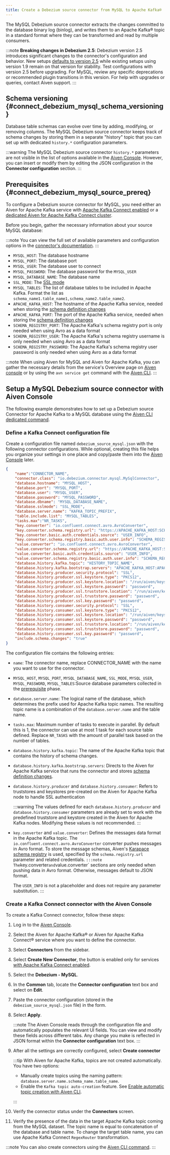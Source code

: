 ```yaml
---
title: Create a Debezium source connector from MySQL to Apache Kafka®
---
```

The MySQL Debezium source connector extracts the changes committed to the database binary log (binlog), and writes them to an Apache Kafka® topic in a standard format where they can be transformed and read by multiple consumers.

:::note
**Breaking changes in Debezium 2.5**:
Debezium version 2.5 introduces significant changes to the connector's configuration
and behavior. New setups [defaults to version 2.5](https://debezium.io/releases/2.5/release-notes)
while existing setups using version 1.9 remain on that version for stability.
Test configurations with version 2.5 before upgrading. For MySQL, review any
specific deprecations or recommended plugin transitions in this version.
For help with upgrades or queries, contact Aiven support.
:::

## Schema versioning {#connect_debezium_mysql_schema_versioning}

Database table schemas can evolve over time by adding, modifying, or
removing columns. The MySQL Debezium source connector keeps track of
schema changes by storing them in a separate \"history\" topic that you
can set up with dedicated `history.*` configuration parameters.

:::warning
The MySQL Debezium source connector `history.*` parameters are not
visible in the list of options available in the [Aiven
Console](https://console.aiven.io/). However, you can insert or modify them by editing
the JSON configuration in the **Connector configuration** section.
:::

## Prerequisites {#connect_debezium_mysql_source_prereq}

To configure a Debezium source connector for MySQL, you need either an
Aiven for Apache Kafka service with [Apache Kafka Connect enabled](enable-connect) or
a [dedicated Aiven for Apache Kafka Connect cluster](/docs/products/kafka/kafka-connect/get-started#apache_kafka_connect_dedicated_cluster).

Before you begin, gather the necessary information about your source MySQL database:

:::note
You can view the full set of available parameters and configuration
options in the [connector's
documentation](https://debezium.io/docs/connectors/mysql/).
:::

-   `MYSQL_HOST`: The database hostname
-   `MYSQL_PORT`: The database port
-   `MYSQL_USER`: The database user to connect
-   `MYSQL_PASSWORD`: The database password for the `MYSQL_USER`
-   `MYSQL_DATABASE_NAME`: The database name
-   `SSL_MODE`: The [SSL
    mode](https://dev.mysql.com/doc/refman/5.7/en/connection-options.html)
-   `MYSQL_TABLES`: The list of database tables to be included in Apache Kafka. Format
    the list as `schema_name1.table_name1,schema_name2.table_name2`.
-   `APACHE_KAFKA_HOST`: The hostname of the Apache Kafka service,
    needed when storing the
    [schema definition changes](/docs/products/kafka/kafka-connect/howto/debezium-source-connector-mysql#connect_debezium_mysql_schema_versioning)
-   `APACHE_KAFKA_PORT`: The port of the Apache Kafka service, needed
    when storing the
    [schema definition changes](/docs/products/kafka/kafka-connect/howto/debezium-source-connector-mysql#connect_debezium_mysql_schema_versioning)
-   `SCHEMA_REGISTRY_PORT`: The Apache Kafka's schema registry port is
    only needed when using Avro as a data format
-   `SCHEMA_REGISTRY_USER`: The Apache Kafka's schema registry username
    is only needed when using Avro as a data format
-   `SCHEMA_REGISTRY_PASSWORD`: The Apache Kafka's schema registry user
    password is only needed when using Avro as a data format

:::note
When using Aiven for MySQL and Aiven for Apache Kafka, you can gather the necessary
details from the service's Overview page on  [Aiven
console](https://console.aiven.io/)  or by using the `avn service get` command with
the [Aiven CLI](/docs/tools/cli/service-cli#avn_service_get).
:::

## Setup a MySQL Debezium source connector with Aiven Console

The following example demonstrates how to set up a Debezium source
Connector for Apache Kafka to a MySQL database using the
[Aiven CLI dedicated command](/docs/tools/cli/service/connector).

### Define a Kafka Connect configuration file

Create a configuration file named `debezium_source_mysql.json` with the following
connector configurations. While optional, creating this file helps you organize your
settings in one place and copy/paste them into the
[Aiven Console](https://console.aiven.io/) later.

```json
{
    "name":"CONNECTOR_NAME",
    "connector.class": "io.debezium.connector.mysql.MySqlConnector",
    "database.hostname": "MYSQL_HOST",
    "database.port": "MYSQL_PORT",
    "database.user": "MYSQL_USER",
    "database.password": "MYSQL_PASSWORD",
    "database.dbname": "MYSQL_DATABASE_NAME",
    "database.sslmode": "SSL_MODE",
    "database.server.name": "KAFKA_TOPIC_PREFIX",
    "table.include.list": "MYSQL_TABLES",
    "tasks.max":"NR_TASKS",
    "key.converter": "io.confluent.connect.avro.AvroConverter",
    "key.converter.schema.registry.url": "https://APACHE_KAFKA_HOST:SCHEMA_REGISTRY_PORT",
    "key.converter.basic.auth.credentials.source": "USER_INFO",
    "key.converter.schema.registry.basic.auth.user.info": "SCHEMA_REGISTRY_USER:SCHEMA_REGISTRY_PASSWORD",
    "value.converter": "io.confluent.connect.avro.AvroConverter",
    "value.converter.schema.registry.url": "https://APACHE_KAFKA_HOST:SCHEMA_REGISTRY_PORT",
    "value.converter.basic.auth.credentials.source": "USER_INFO",
    "value.converter.schema.registry.basic.auth.user.info": "SCHEMA_REGISTRY_USER:SCHEMA_REGISTRY_PASSWORD",
    "database.history.kafka.topic": "HISTORY_TOPIC_NAME",
    "database.history.kafka.bootstrap.servers": "APACHE_KAFKA_HOST:APACHE_KAFKA_PORT",
    "database.history.producer.security.protocol": "SSL",
    "database.history.producer.ssl.keystore.type": "PKCS12",
    "database.history.producer.ssl.keystore.location": "/run/aiven/keys/public.keystore.p12",
    "database.history.producer.ssl.keystore.password": "password",
    "database.history.producer.ssl.truststore.location": "/run/aiven/keys/public.truststore.jks",
    "database.history.producer.ssl.truststore.password": "password",
    "database.history.producer.ssl.key.password": "password",
    "database.history.consumer.security.protocol": "SSL",
    "database.history.consumer.ssl.keystore.type": "PKCS12",
    "database.history.consumer.ssl.keystore.location": "/run/aiven/keys/public.keystore.p12",
    "database.history.consumer.ssl.keystore.password": "password",
    "database.history.consumer.ssl.truststore.location": "/run/aiven/keys/public.truststore.jks",
    "database.history.consumer.ssl.truststore.password": "password",
    "database.history.consumer.ssl.key.password": "password",
    "include.schema.changes": "true"
}
```

The configuration file contains the following entries:

-   `name`: The connector name, replace CONNECTOR_NAME with the name you
    want to use for the connector.

-   `MYSQL_HOST`, `MYSQL_PORT`, `MYSQL_DATABASE_NAME`, `SSL_MODE`,
    `MYSQL_USER`, `MYSQL_PASSWORD`, `MYSQL_TABLES`:Source database
    parameters collected in the
    [prerequisite](/docs/products/kafka/kafka-connect/howto/debezium-source-connector-mysql#connect_debezium_mysql_source_prereq) phase.

-   `database.server.name`: The logical name of the database, which determines the prefix
    used for Apache Kafka topic names. The resulting topic name is a combination of the
    `database.server.name` and the table name.

-   `tasks.max`: Maximum number of tasks to execute in parallel. By
    default this is 1, the connector can use at most 1 task for each
    source table defined. Replace `NR_TASKS` with the amount of parallel
    task based on the number of tables.

-   `database.history.kafka.topic`: The name of the Apache Kafka topic
    that contains the history of schema changes.

-   `database.history.kafka.bootstrap.servers`: Directs to the Aiven for
    Apache Kafka service that runs the connector and stores
    [schema definition changes](/docs/products/kafka/kafka-connect/howto/debezium-source-connector-mysql#connect_debezium_mysql_schema_versioning).

-   `database.history.producer` and `database.history.consumer`: Refers
    to truststores and keystores pre-created on the Aiven for Apache
    Kafka node to handle SSL authentication

    :::warning
    The values defined for each `database.history.producer` and
    `database.history.consumer` parameters are already set to work with
    the predefined truststore and keystore created in the Aiven for
    Apache Kafka nodes. Modifying these values is not recommended.
    :::

-   `key.converter` and `value.converter`: Defines the messages data
    format in the Apache Kafka topic. The
    `io.confluent.connect.avro.AvroConverter` converter pushes messages
    in Avro format. To store the message schemas, Aiven's
    [Karapace schema registry](https://github.com/Aiven-Open/karapace) is used,
    specified by the `schema.registry.url` parameter and related credentials.
`
    :::note
    The `key.converter` and `value.converter` sections are only needed
    when pushing data in Avro format. Otherwise, messages default to JSON format.

    The `USER_INFO` is not a placeholder and does not require any parameter substitution.
    :::

### Create a Kafka Connect connector with the Aiven Console

To create a Kafka Connect connector, follow these steps:

1.  Log in to the [Aiven Console](https://console.aiven.io/).

1.  Select the Aiven for Apache Kafka® or Aiven for Apache Kafka Connect® service where
    you want to define the connector.

1. Select **Connectors** from the sidebar.

1. Select **Create New Connector**, the button is enabled only for
   services [with Apache Kafka Connect enabled](enable-connect).

1. Select the **Debezium - MySQL**.

1. In the **Common** tab, locate the **Connector configuration** text
    box and select on **Edit**.

1. Paste the connector configuration (stored in the
    `debezium_source_mysql.json` file) in the form.

1. Select **Apply**.

   :::note
   The Aiven Console reads through the configuration file and automatically populates
   the relevant UI fields. You can view and modify these fields across
   different tabs. Any change you make is reflected in JSON format
   within the **Connector configuration** text box.
   :::

1. After all the settings are correctly configured, select **Create connector**

   :::tip
   With Aiven for Apache Kafka, topics are not created automatically. You have two options:

   - Manually create topics using the naming pattern: `database.server.name.schema_name.table_name`.
   - Enable the `Kafka topic auto-creation` feature.
     See [Enable automatic topic creation with Aiven CLI](docs/products/kafka/howto/create-topics-automatically#enable-automatic-topic-creation-with-aiven-cli).

   :::

1. Verify the connector status under the **Connectors** screen.

1. Verify the presence of the data in the target Apache Kafka topic
   coming from the MySQL dataset. The topic name is equal to
   concatenation of the database and table name. To change
   the target table name, you can use Apache Kafka Connect
   `RegexRouter` transformation.

:::note
You can also create connectors using the
[Aiven CLI command](/docs/tools/cli/service/connector#avn_service_connector_create).
:::
